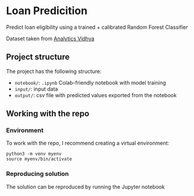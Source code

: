 # Loan Predicition

Predict loan eligibility using a trained + calibrated Random Forest Classifier

Dataset taken from [Analytics Vidhya](https://datahack.analyticsvidhya.com/contest/practice-problem-loan-prediction-iii/)

## Project structure

The project has the following structure:
- `notebook/`: `.ipynb` Colab-friendly notebook with model training
- `input/`: input data
- `output/`: csv file with predicted values exported from the notebook


## Working with the repo

### Environment

To work with the repo, I recommend creating a virtual environment:
```
python3 -m venv myenv
source myenv/bin/activate
```

### Reproducing solution

The solution can be reproduced by running the Jupyter notebook
